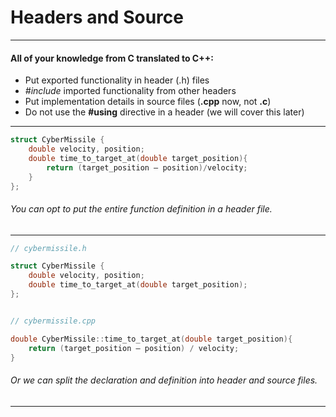 # Headers and Source

---

#### **All of your knowledge from C translated to C++:**

* Put exported functionality in header \(.h\) files
* _\#include_ imported functionality from other headers
* Put implementation details in source files \(**.cpp** now, not **.c**\)
* Do not use the **\#using** directive in a header \(we will cover this later\)

---

```cpp
struct CyberMissile { 
    double velocity, position; 
    double time_to_target_at(double target_position){
        return (target_position – position)/velocity;
    }
};
```

###### You can opt to put the entire function definition in a header file.

---

```cpp
// cybermissile.h 

struct CyberMissile {
    double velocity, position;
    double time_to_target_at(double target_position);
};


// cybermissile.cpp

double CyberMissile::time_to_target_at(double target_position){
    return (target_position – position) / velocity;
}
```

###### Or we can split the declaration and definition into header and source files.

---



